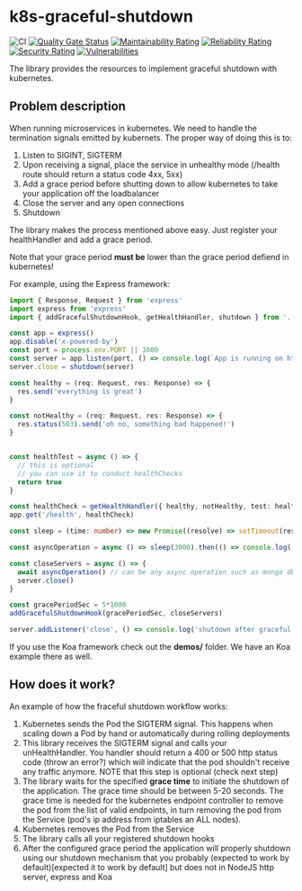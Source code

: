 # k8s-graceful-shutdown

![CI](https://github.com/NeuroCode-io/k8s-graceful-shutdown/workflows/CI/badge.svg?branch=master)
[![Quality Gate Status](https://sonarcloud.io/api/project_badges/measure?project=NeuroCode-io_k8s-graceful-shutdown&metric=alert_status)](https://sonarcloud.io/dashboard?id=NeuroCode-io_k8s-graceful-shutdown)
[![Maintainability Rating](https://sonarcloud.io/api/project_badges/measure?project=NeuroCode-io_k8s-graceful-shutdown&metric=sqale_rating)](https://sonarcloud.io/dashboard?id=NeuroCode-io_k8s-graceful-shutdown)
[![Reliability Rating](https://sonarcloud.io/api/project_badges/measure?project=NeuroCode-io_k8s-graceful-shutdown&metric=reliability_rating)](https://sonarcloud.io/dashboard?id=NeuroCode-io_k8s-graceful-shutdown)
[![Security Rating](https://sonarcloud.io/api/project_badges/measure?project=NeuroCode-io_k8s-graceful-shutdown&metric=security_rating)](https://sonarcloud.io/dashboard?id=NeuroCode-io_k8s-graceful-shutdown)
[![Vulnerabilities](https://sonarcloud.io/api/project_badges/measure?project=NeuroCode-io_k8s-graceful-shutdown&metric=vulnerabilities)](https://sonarcloud.io/dashboard?id=NeuroCode-io_k8s-graceful-shutdown)

The library provides the resources to implement graceful shutdown with kubernetes.


## Problem description

When running microservices in kubernetes. We need to handle the termination signals
emitted by kubernets. The proper way of doing this is to:

1. Listen to SIGINT, SIGTERM
2. Upon receiving a signal, place the service in unhealthy mode (/health route should return a status code 4xx, 5xx)
3. Add a grace period before shutting down to allow kubernetes to take your application off the loadbalancer
4. Close the server and any open connections
5. Shutdown


The library makes the process mentioned above easy. Just register your healthHandler and add a grace period. 

Note that your grace period **must be** lower than the grace period defiend in kubernetes!


For example, using the Express framework:
```ts
import { Response, Request } from 'express'
import express from 'express'
import { addGracefulShutdownHook, getHealthHandler, shutdown } from '../lib/k8s-graceful-shutdown'

const app = express()
app.disable('x-powered-by')
const port = process.env.PORT || 3000
const server = app.listen(port, () => console.log(`App is running on http://localhost:${port}`))
server.close = shutdown(server)

const healthy = (req: Request, res: Response) => {
  res.send('everything is great')
}

const notHealthy = (req: Request, res: Response) => {
  res.status(503).send('oh no, something bad happened!')
}


const healthTest = async () => {
  // this is optional
  // you can use it to conduct healthChecks
  return true
}

const healthCheck = getHealthHandler({ healthy, notHealthy, test: healthTest })
app.get('/health', healthCheck)

const sleep = (time: number) => new Promise((resolve) => setTimeout(resolve, time))

const asyncOperation = async () => sleep(3000).then(() => console.log('Async op done'))

const closeServers = async () => {
  await asyncOperation() // can be any async operation such as mongo db close, or send a slack message ;)
  server.close()
}

const gracePeriodSec = 5*1000
addGracefulShutdownHook(gracePeriodSec, closeServers)

server.addListener('close', () => console.log('shutdown after graceful period'))
```


If you use the Koa framework check out the **demos/** folder. We have an Koa example there as well.



## How does it work?

An example of how the fraceful shutdown workflow works:

1. Kubernetes sends the Pod the SIGTERM signal. This happens when scaling down a Pod by hand or automatically during rolling deployments
2. This library receives the SIGTERM signal and calls your unHealthHandler. You handler should return a 400 or 500 http status code (throw an error?) which will indicate that the pod shouldn't receive any traffic anymore. NOTE that this step is optional (check next step)
3. The library waits for the specified **grace time** to initiate the shutdown of the application. The grace time should be between 5-20 seconds. The grace time is needed for the kubernetes endpoint controller to remove the pod from the list of valid endpoints, in turn removing the pod from the Service (pod's ip address from iptables an ALL nodes).
4. Kubernetes removes the Pod from the Service
5. The library calls all your registered shutdown hooks
6. After the configured grace period the application will properly shutdown using our shutdown mechanism that you probably (expected to work by default)[expected it to work by default] but does not in NodeJS http server, express and Koa
   
